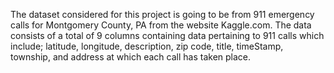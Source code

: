 The dataset considered for this project is going to be from 911 emergency 
calls for Montgomery County, PA from the website Kaggle.com. The data consists of a total of 9 columns 
containing data pertaining to 911 calls which include; latitude, longitude, 
description, zip code, title, timeStamp, township, and address at which each 
call has taken place.
